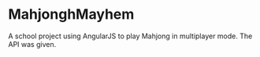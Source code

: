 # MahjonghMayhem
A school project using AngularJS to play Mahjong in multiplayer mode. The API was given.
